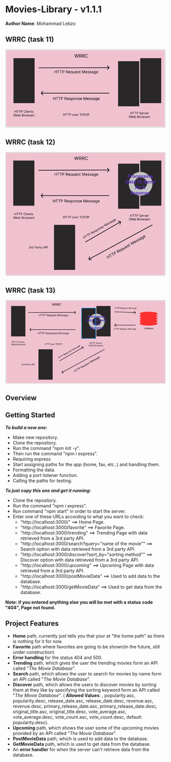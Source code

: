 # Movies-Library - v1.1.1

**Author Name**: Mohammad Lebzo

## WRRC (task 11)
![WRRC1](./assets/wrrc.PNG)

## WRRC (task 12)
![WRRC2](./assets/wrrc2.PNG)

## WRRC (task 13)
![WRRC2](./assets/wrrc3.PNG)

## Overview

## Getting Started
<!-- What are the steps that a user must take in order to build this app on their own machine and get it running? -->
***To build a new one:***
- Make new repository.
- Clone the repository.
- Run the command "npm init -y".
- Then run the command "npm i express".
- Requiring express
- Start assigning paths for the app (home, fav, etc..) and handling  them.
- Formatting the data.
- Adding a port listener function.
- Calling the paths for testing.

***To just copy this one and get it running:***
- Clone the repository.
- Run the command "npm i express".
- Run command "npm start" in order to start the server.
- Enter one of these URLs according to what you want to check:
    - "http://localhost:3000/"  ==> Home Page.
    - "http://localhost:3000/favorite"  ==> Favorite Page.
    - "http://localhost:3000/trending"  ==> Trending Page with data retrieved from a 3rd party API.
    - "http://localhost:3000/search?query="name of the movie""  ==> Search option with data retrieved from a 3rd party API.
    - "http://localhost:3000/discover?sort_by="sorting method""  ==> Discover option with data retrieved from a 3rd party API.
    - "http://localhost:3000/upcoming"  ==> Upcoming Page with data retrieved from a 3rd party API.
    - "http://localhost:3000/postMovieData"  ==> Used to add data to the database.
    - "http://localhost:3000/getMovieData"  ==> Used to get data from the database.

    
**Note: if you entered anything else you will be met with a status code "404", Page not found.**

## Project Features
<!-- What are the features included in you app -->
- **Home** path, currently just tells you that your at "the home path" as there is nothing for it for now.
- **Favorite** path where favorites are going to be shown(in the future, still under construction)
- **Error handling** for the status 404 and 500.
- **Trending** path, which gives the user the trending movies form an API called "*The Movie Database*".
- **Search** path, which allows the user to search for movies by name form an API called "*The Movie Database*".
- **Discover** path, which allows the users to discover movies by sorting them at they like by specifying the sorting keyword form an API called "*The Movie Database*". ( **Allowed Values**: , popularity.asc, popularity.desc, release_date.asc, release_date.desc, revenue.asc, revenue.desc, primary_release_date.asc, primary_release_date.desc, original_title.asc, original_title.desc, vote_average.asc, vote_average.desc, vote_count.asc, vote_count.desc, default: popularity.desc).
- **Upcoming** path, which shows the user some of the upcoming movies provided by an API called "*The Movie Database*".
- **PostMovieData** path, which is used to add data to the database.
- **GetMovieData** path, which is used to get data from the database.
- An **error handler** for when the server can't retrieve data from the database.